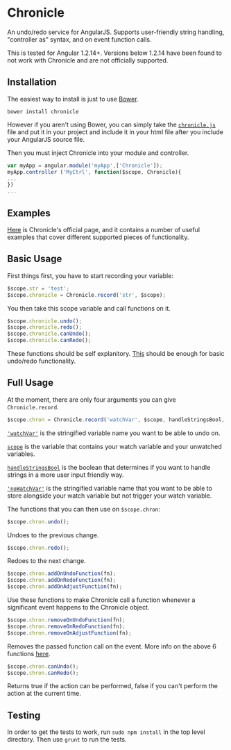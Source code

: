 # **Chronicle**
An undo/redo service for AngularJS. Supports user-friendly string
handling, "controller as" syntax, and on event function calls.

This is tested for Angular 1.2.14+. Versions below 1.2.14 have been
found to not work with Chronicle and are not officially supported.

## **Installation**
The easiest way to install is just to use [Bower](http://bower.io/
"Bower").

```javscript
bower install chronicle
```

However if you aren't using Bower, you can simply take the
[`chronicle.js`](https://github.com/Blitzen/Angular-Chronicle/blob/master/chronicle.js "chronicle.js")
file and put it in your project and include
it in your html file after you include your AngularJS source file.

Then you must inject Chronicle into your module and controller.

```javascript
var myApp = angular.module('myApp',['Chronicle']);
myApp.controller ('MyCtrl', function($scope, Chronicle){
...
})
...
```

## **Examples**
[Here](http://blitzen.github.io/Angular-Chronicle "Chronicle Website")
is Chronicle's official page, and it contains a number of useful
examples that cover different supported pieces of functionality.

## **Basic Usage**
First things first, you have to start recording your variable:

```javascript
$scope.str = 'test';
$scope.chronicle = Chronicle.record('str', $scope);
```

You then take this scope variable and call functions on it.

```javascript
$scope.chronicle.undo();
$scope.chronicle.redo();
$scope.chronicle.canUndo();
$scope.chronicle.canRedo();
```

These functions should be self explanitory.
[This](http://blitzen.github.io/Angular-Chronicle/#basic-usage) should
be enough for basic undo/redo functionality.

## **Full Usage**
At the moment, there are only four arguments you can give
`Chronicle.record`.

```javascript
$scope.chron = Chronicle.record('watchVar', $scope, handleStringsBool, 'noWatchVar');
```

[`'watchVar'`](http://blitzen.github.io/Angular-Chronicle/#watch-variable "Example")
is the stringified variable name you want to be able to undo on.

[`scope`](http://blitzen.github.io/Angular-Chronicle/#scope "Example")
is the variable that contains your watch variable and your unwatched variables.

[`handleStringsBool`](http://blitzen.github.io/Angular-Chronicle/#string-handling "Example")
is the boolean that determines if you want to handle strings in a more user input friendly way.

[`'noWatchVar'`](http://blitzen.github.io/Angular-Chronicle/#no-watch-variables "Example")
is the stringified variable name that you want to be able to store alongside your watch variable but not trigger
your watch variable.

The functions that you can then use on `$scope.chron`:

```javascript
$scope.chron.undo();
```

Undoes to the previous change.

```javascript
$scope.chron.redo();
```

Redoes to the next change.

```javascript
$scope.chron.addOnUndoFunction(fn);
$scope.chron.addOnRedoFunction(fn);
$scope.chron.addOnAdjustFunction(fn);
```

Use these functions to make Chronicle call a function whenever a
significant event happens to the Chronicle object.

```javascript
$scope.chron.removeOnUndoFunction(fn);
$scope.chron.removeOnRedoFunction(fn);
$scope.chron.removeOnAdjustFunction(fn);
```

Removes the passed function call on the event. More info on the above 6
functions
[here](http://blitzen.github.io/Angular-Chronicle/#on-event-handlers).

```javascript
$scope.chron.canUndo();
$scope.chron.canRedo();
```

Returns true if the action can be performed, false if you can't perform
the action at the current time.

## **Testing**
In order to get the tests to work, run `sudo npm install` in the top level
directory. Then use `grunt` to run the tests.
